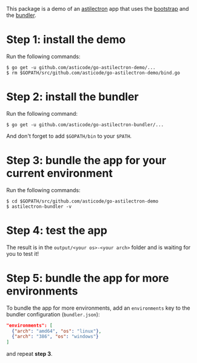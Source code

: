 This package is a demo of an [astilectron](https://github.com/asticode/go-astilectron) app that uses the [bootstrap](https://github.com/asticode/go-astilectron-bootstrap) and the [bundler](https://github.com/asticode/go-astilectron-bundler).

# Step 1: install the demo

Run the following commands:

    $ go get -u github.com/asticode/go-astilectron-demo/...
    $ rm $GOPATH/src/github.com/asticode/go-astilectron-demo/bind.go

# Step 2: install the bundler

Run the following command:

    $ go get -u github.com/asticode/go-astilectron-bundler/...
    
And don't forget to add `$GOPATH/bin` to your `$PATH`.
    
# Step 3: bundle the app for your current environment

Run the following commands:

    $ cd $GOPATH/src/github.com/asticode/go-astilectron-demo
    $ astilectron-bundler -v
    
# Step 4: test the app

The result is in the `output/<your os>-<your arch>` folder and is waiting for you to test it!

# Step 5: bundle the app for more environments

To bundle the app for more environments, add an `environments` key to the bundler configuration (`bundler.json`):

```json
"environments": [
  {"arch": "amd64", "os": "linux"},
  {"arch": "386", "os": "windows"}
]
```

and repeat **step 3**.